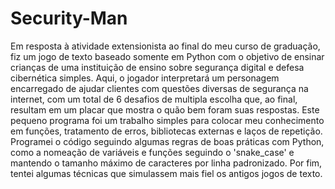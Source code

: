 # Security-Man
Em resposta à atividade extensionista ao final do meu curso de graduação, fiz um jogo de texto baseado somente em Python com o objetivo de ensinar crianças de uma instituição de ensino sobre segurança digital e defesa cibernética simples. Aqui, o jogador interpretará um personagem encarregado de ajudar clientes com questões diversas de segurança na internet, com um total de 6 desafios de multipla escolha que, ao final, resultam em um placar que mostra o quão bem foram suas respostas.
Este pequeno programa foi um trabalho simples para colocar meu conhecimento em funções, tratamento de erros, bibliotecas externas e laços de repetição. Programei o código seguindo algumas regras de boas práticas com Python, como a nomeação de variáveis e funções seguindo o 'snake_case' e mantendo o tamanho máximo de caracteres por linha padronizado. Por fim, tentei algumas técnicas que simulassem mais fiel os antigos jogos de texto.
